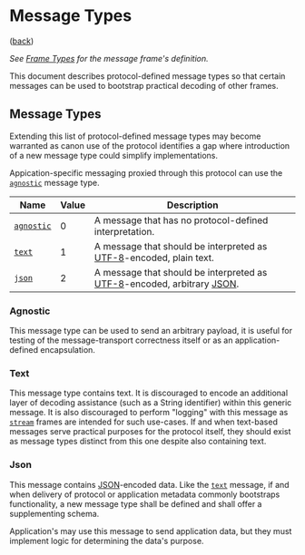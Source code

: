 <!--
    =====================================
    generator=datazen
    version=1.7.9
    hash=5f6a905f01276b575a400d75778f0d5f
    =====================================
-->

# Message Types

([back](README.md#documentation))

*See [Frame Types](message.md#message) for the message frame's
definition.*

This document describes protocol-defined message types so that certain
messages can be used to bootstrap practical decoding of other frames.

## Message Types

Extending this list of protocol-defined message types may become warranted as
canon use of the protocol identifies a gap where introduction of a new message
type could simplify implementations.

Appication-specific messaging proxied through this protocol can use the
[`agnostic`](#agnostic) message type.

Name | Value | Description
-----|-------|------------
[`agnostic`](#agnostic) | 0 | A message that has no protocol-defined interpretation.
[`text`](#text) | 1 | A message that should be interpreted as [UTF-8](https://en.wikipedia.org/wiki/UTF-8)-encoded, plain text.
[`json`](#json) | 2 | A message that should be interpreted as [UTF-8](https://en.wikipedia.org/wiki/UTF-8)-encoded, arbitrary [JSON](https://www.json.org/json-en.html).

### Agnostic

This message type can be used to send an arbitrary payload, it is useful
for testing of the message-transport correctness itself or as an
application-defined encapsulation.


### Text

This message type contains text. It is discouraged to encode an additional
layer of decoding assistance (such as a String identifier) within this
generic message. It is also discouraged to perform "logging" with this
message as [`stream`](message.md#stream) frames are intended for such
use-cases. If and when text-based messages serve practical purposes for
the protocol itself, they should exist as message types distinct from this
one despite also containing text.


### Json

This message contains [JSON](https://www.json.org/json-en.html)-encoded
data. Like the [`text`](message_type.md#text) message, if and when delivery
of protocol or application metadata commonly bootstraps functionality, a
new message type shall be defined and shall offer a supplementing schema.

Application's may use this message to send application data, but they must
implement logic for determining the data's purpose.
